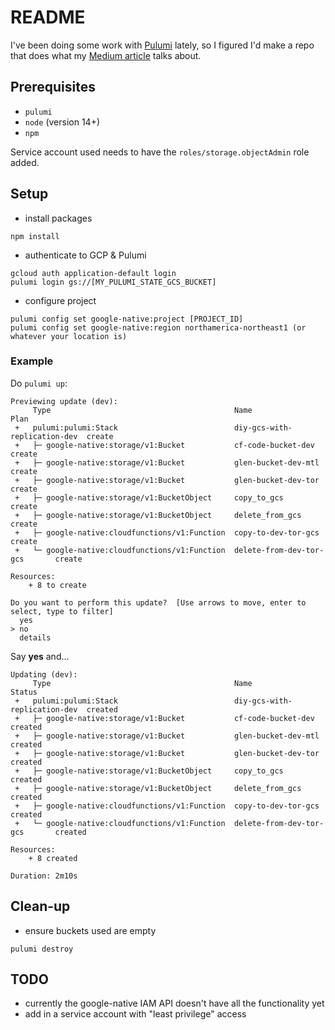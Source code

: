 # README
I've been doing some work with [Pulumi](https://www.pulumi.com) lately, so I figured I'd make a repo that does what my [Medium article](https://medium.com/@glen.yu/diy-google-cloud-storage-replication-using-cloud-functions-51ae3a7124a7) talks about.


## Prerequisites
- `pulumi`
- `node` (version 14+)
- `npm`

Service account used needs to have the `roles/storage.objectAdmin` role added. 


## Setup
- install packages
```
npm install
```

- authenticate to GCP & Pulumi
```
gcloud auth application-default login
pulumi login gs://[MY_PULUMI_STATE_GCS_BUCKET]
```

- configure project
```
pulumi config set google-native:project [PROJECT_ID]
pulumi config set google-native:region northamerica-northeast1 (or whatever your location is)
```

### Example
Do `pulumi up`:
```
Previewing update (dev):
     Type                                         Name                          Plan
 +   pulumi:pulumi:Stack                          diy-gcs-with-replication-dev  create
 +   ├─ google-native:storage/v1:Bucket           cf-code-bucket-dev            create
 +   ├─ google-native:storage/v1:Bucket           glen-bucket-dev-mtl           create
 +   ├─ google-native:storage/v1:Bucket           glen-bucket-dev-tor           create
 +   ├─ google-native:storage/v1:BucketObject     copy_to_gcs                   create
 +   ├─ google-native:storage/v1:BucketObject     delete_from_gcs               create
 +   ├─ google-native:cloudfunctions/v1:Function  copy-to-dev-tor-gcs           create
 +   └─ google-native:cloudfunctions/v1:Function  delete-from-dev-tor-gcs       create

Resources:
    + 8 to create

Do you want to perform this update?  [Use arrows to move, enter to select, type to filter]
  yes
> no
  details
```

Say **yes** and...
```
Updating (dev):
     Type                                         Name                          Status
 +   pulumi:pulumi:Stack                          diy-gcs-with-replication-dev  created
 +   ├─ google-native:storage/v1:Bucket           cf-code-bucket-dev            created
 +   ├─ google-native:storage/v1:Bucket           glen-bucket-dev-mtl           created
 +   ├─ google-native:storage/v1:Bucket           glen-bucket-dev-tor           created
 +   ├─ google-native:storage/v1:BucketObject     copy_to_gcs                   created
 +   ├─ google-native:storage/v1:BucketObject     delete_from_gcs               created
 +   ├─ google-native:cloudfunctions/v1:Function  copy-to-dev-tor-gcs           created
 +   └─ google-native:cloudfunctions/v1:Function  delete-from-dev-tor-gcs       created

Resources:
    + 8 created

Duration: 2m10s
```


## Clean-up
- ensure buckets used are empty
```
pulumi destroy
```


## TODO
- currently the google-native IAM API doesn't have all the functionality yet
- add in a service account with "least privilege" access
